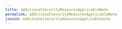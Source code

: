 ```yaml
---
title: additionalSecurityMeasuresApplicableNote
permalink: additionalSecurityMeasuresApplicableNote
jsonid: additionalsecuritymeasuresapplicablenote
---
```

